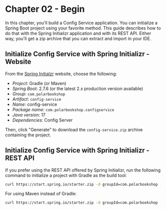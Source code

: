 # Chapter 02 - Begin

In this chapter, you'll build a Config Service application. You can initialize a Spring Boot project using your
favorite method. This guide describes how to do that with the Spring Initializr application and with its REST API.
Either way, you'll get a zip archive that you can extract and import in your IDE.

## Initialize Config Service with Spring Initializr - Website

From the [Spring Initialzr](https://start.spring.io/) website, choose the following:

* _Project_: Gradle (or Maven)
* _Spring Boot_: 2.7.6 (or the latest 2.x production version available)
* _Group_: `com.polarbookshop`
* _Artifact_: `config-service`
* _Name_: config-service
* _Package name_: `com.polarbookshop.configservice`
* _Java version_: 17
* _Dependencies_: Config Server

Then, click "Generate" to download the `config-service.zip` archive containing the project.

## Initialize Config Service with Spring Initializr - REST API

If you prefer using the REST API offered by Spring Initializr, run the following command to initialize a project with Gradle as the build tool:

```bash
curl https://start.spring.io/starter.zip -d groupId=com.polarbookshop -d artifactId=config-service -d name=config-service -d packageName=com.polarbookshop.configservice -d dependencies=cloud-config-server -d javaVersion=17 -d bootVersion=2.7.6 -d type=gradle-project -o config-service.zip
```

For using Maven instead of Gradle:

```bash
curl https://start.spring.io/starter.zip -d groupId=com.polarbookshop -d artifactId=config-service -d name=config-service -d packageName=com.polarbookshop.configservice -d dependencies=cloud-config-server -d javaVersion=17 -d bootVersion=2.7.6 -o config-service.zip
```
